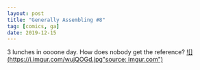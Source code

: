 ```yaml
---
layout: post
title: "Generally Assembling #8"
tag: [comics, ga]
date: 2019-12-15
---
```

<!-- #70 -->
3 lunches in oooone day. How does nobody get the reference?
[![](https://i.imgur.com/wujQOGd.jpg"source: imgur.com")](https://i.imgur.com/wujQOGd.jpg)
